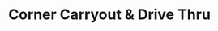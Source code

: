 ---
title: "Corner Carryout & Drive Thru"
url: /tontogany/corner-carryout-and-drive-thru/
shop: convenience
---